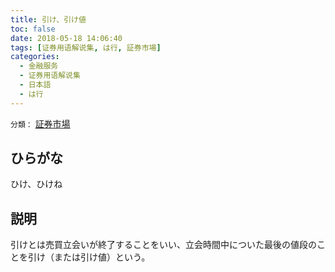 ```yaml
---
title: 引け、引け値
toc: false
date: 2018-05-18 14:06:40
tags: [证券用语解说集, は行, 証券市場]
categories:
  - 金融服务
  - 证券用语解说集
  - 日本語
  - は行
---
```


`分類：` [証券市場](/tags/証券市場/)

## ひらがな

ひけ、ひけね

## 説明

引けとは売買立会いが終了することをいい、立会時間中についた最後の値段のことを引け（または引け値）という。
